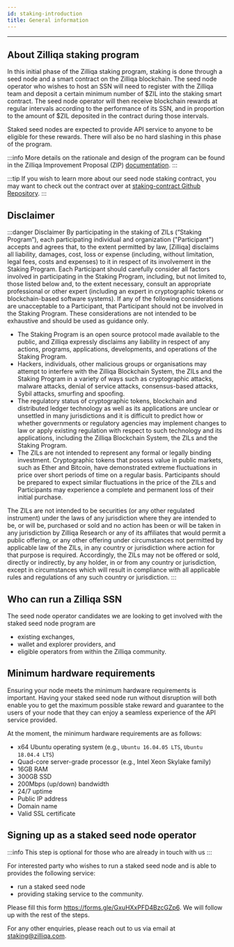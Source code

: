 ```yaml
---
id: staking-introduction
title: General information	
---
```


---

## About Zilliqa staking program

In this initial phase of the Zilliqa staking program, staking is done through a seed node and a smart contract on the Zilliqa blockchain. The seed node operator who wishes to host an SSN will need to register with the Zilliqa team and deposit a certain minimum number of $ZIL into the staking smart contract. The seed node operator will then receive blockchain rewards at regular intervals according to the performance of its SSN, and in proportion to the amount of $ZIL deposited in the contract during those intervals.

Staked seed nodes are expected to provide API service to anyone to be eligible for these rewards. There will also be no hard slashing in this phase of the program.

:::info
More details on the rationale and design of the program can be found in the Zilliqa Improvement Proposal (ZIP) [documentation](https://github.com/Zilliqa/ZIP/blob/master/zips/zip-3.md).
:::

:::tip
If you wish to learn more about our seed node staking contract, you may want to check out the contract over at [staking-contract Github Repository](https://github.com/Zilliqa/staking-contract).
:::

## Disclaimer
:::danger Disclaimer
By participating in the staking of ZILs (“Staking Program”), each participating individual and organization ("Participant") accepts and agrees that, to the extent permitted by law, [Zilliqa] disclaims all liability, damages, cost, loss or expense (including, without limitation, legal fees, costs and expenses) to it in respect of its involvement in the Staking Program. Each Participant should carefully consider all factors involved in participating in the Staking Program, including, but not limited to, those listed below and, to the extent necessary, consult an appropriate professional or other expert (including an expert in cryptographic tokens or blockchain-based software systems). If any of the following considerations are unacceptable to a Participant, that Participant should not be involved in the Staking Program. These considerations are not intended to be exhaustive and should be used as guidance only.

- The Staking Program is an open source protocol made available to the public, and Zilliqa expressly disclaims any liability in respect of any actions, programs, applications, developments, and operations of the Staking Program.
- Hackers, individuals, other malicious groups or organisations may attempt to interfere with the Zilliqa Blockchain System, the ZILs and the Staking Program in a variety of ways such as cryptographic attacks, malware attacks, denial of service attacks, consensus-based attacks, Sybil attacks, smurfing and spoofing.
- The regulatory status of cryptographic tokens, blockchain and distributed ledger technology as well as its applications are unclear or unsettled in many jurisdictions and it is difficult to predict how or whether governments or regulatory agencies may implement changes to law or apply existing regulation with respect to such technology and its applications, including the Zilliqa Blockchain System, the ZILs and the Staking Program.
- The ZILs are not intended to represent any formal or legally binding investment. Cryptographic tokens that possess value in public markets, such as Ether and Bitcoin, have demonstrated extreme fluctuations in price over short periods of time on a regular basis. Participants should be prepared to expect similar fluctuations in the price of the ZILs and Participants may experience a complete and permanent loss of their initial purchase.

The ZILs are not intended to be securities (or any other regulated instrument) under the laws of any jurisdiction where they are intended to be, or will be, purchased or sold and no action has been or will be taken in any jurisdiction by Zilliqa Research or any of its affiliates that would permit a public offering, or any other offering under circumstances not permitted by applicable law of the ZILs, in any country or jurisdiction where action for that purpose is required. Accordingly, the ZILs may not be offered or sold, directly or indirectly, by any holder, in or from any country or jurisdiction, except in circumstances which will result in compliance with all applicable rules and regulations of any such country or jurisdiction.
:::

## Who can run a Zilliqa SSN

The seed node operator candidates we are looking to get involved with the staked seed node program are 
- existing exchanges, 
- wallet and explorer providers, and 
- eligible operators from within the Zilliqa community.

## Minimum hardware requirements
Ensuring your node meets the minimum hardware requirements is important. Having your staked seed node run without disruption will both enable you to get the maximum possible stake reward and guarantee to the users of your node that they can enjoy a seamless experience of the API service provided.

At the moment, the minimum hardware requirements are as follows:
- x64 Ubuntu operating system (e.g., `Ubuntu 16.04.05 LTS`, `Ubuntu 18.04.4 LTS`)
- Quad-core server-grade processor (e.g., Intel Xeon Skylake family)
- 16GB RAM
- 300GB SSD
- 200Mbps (up/down) bandwidth
- 24/7 uptime
- Public IP address
- Domain name
- Valid SSL certificate

## Signing up as a staked seed node operator

:::info
This step is optional for those who are already in touch with us
:::

For interested party who wishes to run a staked seed node and is able to provides the following service: 
- run a staked seed node 
- providing staking service to the community. 

Please fill this form https://forms.gle/GxuHXxPFD4BzcGZp6. We will follow up with the rest of the steps.

For any other enquiries, please reach out to us via email at staking@zilliqa.com.